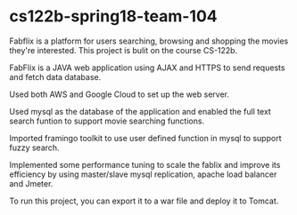 # cs122b-spring18-team-104

Fabflix is a platform for users searching, browsing and shopping the movies they're interested. This project is bulit on the course CS-122b.

FabFlix is a JAVA web application using AJAX and HTTPS to send requests and fetch data database.

Used both AWS and Google Cloud to set up the web server. 

Used mysql as the database of the application and enabled the full text search funtion to support movie searching functions. 

Imported framingo toolkit to use user defined function in mysql to support fuzzy search.

Implemented some performance tuning to scale the fablix and improve its efficiency by using master/slave mysql replication, apache load balancer and Jmeter.

To run this project, you can export it to a war file and deploy it to Tomcat.

